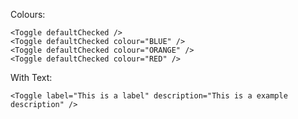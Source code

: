 Colours:

```tsx
<Toggle defaultChecked />
<Toggle defaultChecked colour="BLUE" />
<Toggle defaultChecked colour="ORANGE" />
<Toggle defaultChecked colour="RED" />
```

With Text:

```tsx
<Toggle label="This is a label" description="This is a example description" />
```
